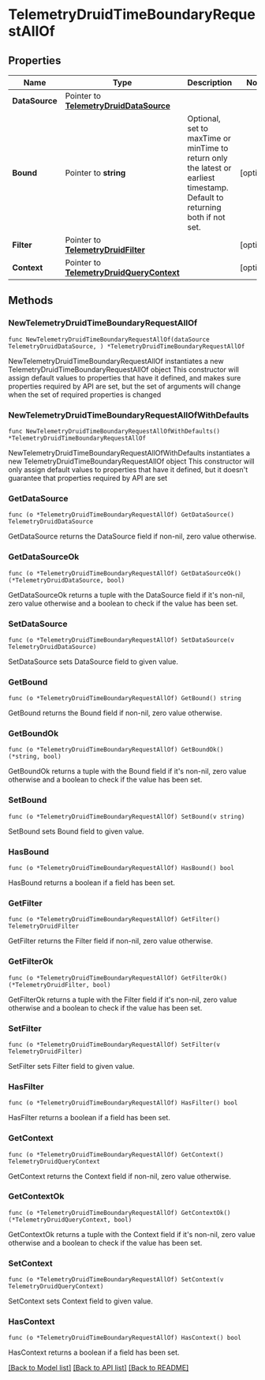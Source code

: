 # TelemetryDruidTimeBoundaryRequestAllOf

## Properties

Name | Type | Description | Notes
------------ | ------------- | ------------- | -------------
**DataSource** | Pointer to [**TelemetryDruidDataSource**](telemetry.DruidDataSource.md) |  | 
**Bound** | Pointer to **string** | Optional, set to maxTime or minTime to return only the latest or earliest timestamp. Default to returning both if not set. | [optional] 
**Filter** | Pointer to [**TelemetryDruidFilter**](telemetry.DruidFilter.md) |  | [optional] 
**Context** | Pointer to [**TelemetryDruidQueryContext**](telemetry.DruidQueryContext.md) |  | [optional] 

## Methods

### NewTelemetryDruidTimeBoundaryRequestAllOf

`func NewTelemetryDruidTimeBoundaryRequestAllOf(dataSource TelemetryDruidDataSource, ) *TelemetryDruidTimeBoundaryRequestAllOf`

NewTelemetryDruidTimeBoundaryRequestAllOf instantiates a new TelemetryDruidTimeBoundaryRequestAllOf object
This constructor will assign default values to properties that have it defined,
and makes sure properties required by API are set, but the set of arguments
will change when the set of required properties is changed

### NewTelemetryDruidTimeBoundaryRequestAllOfWithDefaults

`func NewTelemetryDruidTimeBoundaryRequestAllOfWithDefaults() *TelemetryDruidTimeBoundaryRequestAllOf`

NewTelemetryDruidTimeBoundaryRequestAllOfWithDefaults instantiates a new TelemetryDruidTimeBoundaryRequestAllOf object
This constructor will only assign default values to properties that have it defined,
but it doesn't guarantee that properties required by API are set

### GetDataSource

`func (o *TelemetryDruidTimeBoundaryRequestAllOf) GetDataSource() TelemetryDruidDataSource`

GetDataSource returns the DataSource field if non-nil, zero value otherwise.

### GetDataSourceOk

`func (o *TelemetryDruidTimeBoundaryRequestAllOf) GetDataSourceOk() (*TelemetryDruidDataSource, bool)`

GetDataSourceOk returns a tuple with the DataSource field if it's non-nil, zero value otherwise
and a boolean to check if the value has been set.

### SetDataSource

`func (o *TelemetryDruidTimeBoundaryRequestAllOf) SetDataSource(v TelemetryDruidDataSource)`

SetDataSource sets DataSource field to given value.


### GetBound

`func (o *TelemetryDruidTimeBoundaryRequestAllOf) GetBound() string`

GetBound returns the Bound field if non-nil, zero value otherwise.

### GetBoundOk

`func (o *TelemetryDruidTimeBoundaryRequestAllOf) GetBoundOk() (*string, bool)`

GetBoundOk returns a tuple with the Bound field if it's non-nil, zero value otherwise
and a boolean to check if the value has been set.

### SetBound

`func (o *TelemetryDruidTimeBoundaryRequestAllOf) SetBound(v string)`

SetBound sets Bound field to given value.

### HasBound

`func (o *TelemetryDruidTimeBoundaryRequestAllOf) HasBound() bool`

HasBound returns a boolean if a field has been set.

### GetFilter

`func (o *TelemetryDruidTimeBoundaryRequestAllOf) GetFilter() TelemetryDruidFilter`

GetFilter returns the Filter field if non-nil, zero value otherwise.

### GetFilterOk

`func (o *TelemetryDruidTimeBoundaryRequestAllOf) GetFilterOk() (*TelemetryDruidFilter, bool)`

GetFilterOk returns a tuple with the Filter field if it's non-nil, zero value otherwise
and a boolean to check if the value has been set.

### SetFilter

`func (o *TelemetryDruidTimeBoundaryRequestAllOf) SetFilter(v TelemetryDruidFilter)`

SetFilter sets Filter field to given value.

### HasFilter

`func (o *TelemetryDruidTimeBoundaryRequestAllOf) HasFilter() bool`

HasFilter returns a boolean if a field has been set.

### GetContext

`func (o *TelemetryDruidTimeBoundaryRequestAllOf) GetContext() TelemetryDruidQueryContext`

GetContext returns the Context field if non-nil, zero value otherwise.

### GetContextOk

`func (o *TelemetryDruidTimeBoundaryRequestAllOf) GetContextOk() (*TelemetryDruidQueryContext, bool)`

GetContextOk returns a tuple with the Context field if it's non-nil, zero value otherwise
and a boolean to check if the value has been set.

### SetContext

`func (o *TelemetryDruidTimeBoundaryRequestAllOf) SetContext(v TelemetryDruidQueryContext)`

SetContext sets Context field to given value.

### HasContext

`func (o *TelemetryDruidTimeBoundaryRequestAllOf) HasContext() bool`

HasContext returns a boolean if a field has been set.


[[Back to Model list]](../README.md#documentation-for-models) [[Back to API list]](../README.md#documentation-for-api-endpoints) [[Back to README]](../README.md)


